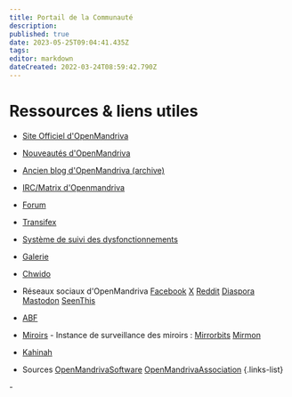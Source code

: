 ```yaml
---
title: Portail de la Communauté
description: 
published: true
date: 2023-05-25T09:04:41.435Z
tags: 
editor: markdown
dateCreated: 2022-03-24T08:59:42.790Z
---
```


# Ressources & liens utiles

- [Site Officiel d'OpenMandriva](https://www.openmandriva.org)
- [Nouveautés d'OpenMandriva](https://www.openmandriva.org/en/news/)
- [Ancien blog d'OpenMandriva (archive)](https://arc.openmandriva.org/blog/)
- [IRC/Matrix d'Openmandriva](/team/chat)
- [Forum](https://forum.openmandriva.org/)
- [Transifex](https://www.transifex.com/openmandriva/public/)
- [Système de suivi des dysfonctionnements](https://github.com/OpenMandrivaAssociation/distribution/issues)
- [Galerie](https://gallery.openmandriva.org/)
- [Chwido](https://chwido.openmandriva.org/meetings/%23openmandriva-cooker/)
- Réseaux sociaux d'OpenMandriva
 [Facebook](https://www.facebook.com/OpenMandriva)
 [X](https://x.com/OpenMandrivaOrg)
 [Reddit](https://www.reddit.com/r/OpenMandriva/)
 [Diaspora](https://joindiaspora.com/u/openmandriva)
 [Mastodon](https://hostux.social/@OpenMandriva)
 [SeenThis](https://seenthis.net/people/openmandriva)

- [ABF](https://abf.openmandriva.org/)
- [Miroirs](http://mirror.openmandriva.org/README.txt?mirrorlist) - Instance de surveillance des miroirs : [Mirrorbits](https://mirror.openmandriva.org/?mirrorstats) [Mirmon](https://mirmon.openmandriva.org/)
- [Kahinah](https://kahinah.rxu.tech/)

- Sources
 [OpenMandrivaSoftware](https://github.com/OpenMandrivaSoftware/)
 [OpenMandrivaAssociation](https://github.com/OpenMandrivaAssociation/)
{.links-list}

\- 